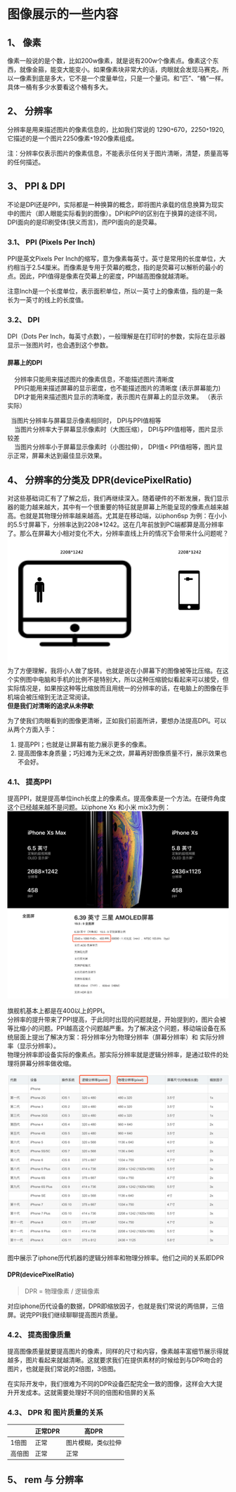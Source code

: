 # 图像展示的一些内容

## 1、 像素

  像素一般说的是个数，比如200w像素，就是说有200w个像素点。像素这个东西，就像金箍，能变大能变小。如果像素块非常大的话，肉眼就会发现马赛克。所以一像素到底是多大，它不是一个度量单位，只是一个量词。和“匹”、“桶”一样。具体一桶有多少水要看这个桶有多大。

## 2、 分辨率

  分辨率是用来描述图片的像素信息的，比如我们常说的 1290`*`670，2250`*`1920,它描述的是一个图片2250像素`*`1920像素组成。

  注：分辨率仅表示图片的像素信息，不能表示任何关于图片清晰，清楚，质量高等的任何描述。

## 3、 PPI & DPI

不论是DPI还是PPI，实际都是一种换算的概念，即将图片承载的信息换算为现实中的图片（即人眼能实际看到的图像）。DPI和PPI的区别在于换算的途径不同，DPI面向的是印刷受体(狭义而言)，而PPI面向的是荧幕。

### 3.1、 PPI (Pixels Per Inch)

PPI是英文Pixels Per Inch的缩写，意为像素每英寸。英寸是常用的长度单位，大约相当于2.54厘米。而像素是专用于荧幕的概念，指的是荧幕可以解析的最小的点。因此，PPI值得是像素在荧幕上的密度，PPI越高图像就越清晰。

注意Inch是一个长度单位，表示面积单位，所以一英寸上的像素值，指的是一条长为一英寸的线上的长度值。

### 3.2、 DPI

DPI（Dots Per Inch，每英寸点数），一般理解是在打印时的参数，实际在显示器显示一张图片时，也会遇到这个参数。

#### 屏幕上的DPI

    分辨率只能用来描述图片的像素信息，不能描述图片清晰度  
    PPI只能用来描述屏幕的显示密度，也不能描述图片的清晰度  (表示屏幕能力)  
    DPI才能用来描述图片显示的清晰度，表示图片在屏幕上的显示效果。  （表示实际）  

    当图片分辨率与屏幕显示像素相同时， DPI与PPI值相等  
    当图片分辨率大于屏幕显示像素时（大图压缩）， DPI与PPI值相等，图片显示较差  
    当图片分辨率小于屏幕显示像素时（小图拉伸）， DPI值< PPI值相等，图片显示正常，屏幕未达到最佳显示效果。

## 4、 分辨率的分类及 DPR(devicePixelRatio)
  
  对这些基础词汇有了了解之后，我们再继续深入。随着硬件的不断发展，我们显示器的能力越来越大，其中有一个很重要的特征就是屏幕上所能呈现的像素点越来越高。也就是其物理分辨率越来越高。尤其是在移动端，以iphon6sp 为例：在小小的5.5寸屏幕下，分辨率达到2208*1242。这在几年前放到PC端都算是高分辨率了。那么在屏幕大小相对变化不大，分辨率直线上升的情况下会带来什么问题呢？  
  ![电脑和手机对比](./image/same_pixel.png)  
  为了方便理解，我将小人做了旋转。也就是说在小屏幕下的图像被等比压缩。在这个实例图中电脑和手机的比例不是特别大，所以这种压缩貌似看起来可以接受，但实际情况是，如果按这种等比缩放而且用统一的分辨率的话，在电脑上的图像在手机端会被压缩到无法正常阅读。  
  **但是我们对清晰的追求从未停歇**

  为了使我们肉眼看到的图像更清晰，正如我们前面所讲，要想办法提高DPI。可以从两个方面入手：

  1. 提高PPI；也就是让屏幕有能力展示更多的像素。
  2. 提高图像本身质量；巧妇难为无米之炊，屏幕再好图像质量不行，展示效果也不会好。

### 4.1、 提高PPI

提高PPI，就是提高单位inch长度上的像素点。提高像素是一个方法。在硬件角度这个已经越来越不是问题。以iphone Xs 和小米 mix3为例：
![iphone分辨率](./image/iphone.png)
![mi分辨率](./image/mi.png)

旗舰机基本上都是在400以上的PPI。  
分辨率的提升带来了PPI提高，于此同时出现的问题就是，开始提到的，图片会被等比缩小的问题。PPI越高这个问题越严重。为了解决这个问题，移动端设备在系统层面上提出了解决方案：将分辨率分为物理分辨率（屏幕分辨率）和 实际分辨率（显示分辨率）。  
物理分辨率即设备实际的像素点。那实际分辨率就是逻辑分辨率，是通过软件的处理将屏幕分辨率做收缩。

![iphone generation ratio](./image/iphone_generation.png)  

图中展示了iphone历代机器的逻辑分辨率和物理分辨率。他们之间的关系即DPR

#### DPR(devicePixelRatio)

> DPR = 物理像素 / 逻辑像素

对应iphone历代设备的数据，DPR即缩放因子，也就是我们常说的两倍屏，三倍屏。说完PPI我们继续聊聊提高图片质量。

### 4.2、 提高图像质量

提高图像质量就要提高图片的像素，同样的尺寸和内容，像素越丰富细节展示得就越多，图片看起来就越清晰。这就要求我们在提供素材的时候给到与DPR吻合的图片，也就是我们常说的2倍图，3倍图。

在实际开发中，我们很难为不同的DPR设备匹配完全一致的图像，这样会大大提升开发成本。这就需要处理好不同的倍图和倍屏的关系

### 4.3、 DPR 和 图片质量的关系

  ||正常DPR|高DPR|
  |-|-|-|
  |1倍图|正常|图片模糊，类似拉伸|
  |高倍图|正常|正常|

## 5、 rem 与 分辨率